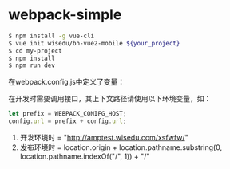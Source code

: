 # webpack-simple

``` bash
$ npm install -g vue-cli
$ vue init wisedu/bh-vue2-mobile ${your_project}
$ cd my-project
$ npm install
$ npm run dev
```

在webpack.config.js中定义了变量：

在开发时需要调用接口，其上下文路径请使用以下环境变量，如：
``` js
let prefix = WEBPACK_CONIFG_HOST;
config.url = prefix + config.url;
```

1. 开发环境时 = "http://amptest.wisedu.com/xsfwfw/"
1. 发布环境时 = location.origin + location.pathname.substring(0, location.pathname.indexOf("/", 1)) + "/"
